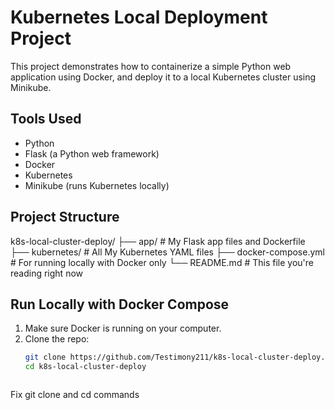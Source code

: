 # Kubernetes Local Deployment Project 

This project demonstrates how to containerize a simple Python web application using Docker, and deploy it to a local Kubernetes cluster using Minikube.

##  Tools Used

- Python 
- Flask (a Python web framework) 
- Docker 
- Kubernetes 
- Minikube (runs Kubernetes locally) 

## Project Structure

k8s-local-cluster-deploy/
├── app/                  # My Flask app files and Dockerfile
├── kubernetes/           # All My Kubernetes YAML files
├── docker-compose.yml    # For running locally with Docker only
└── README.md             # This file you're reading right now

##  Run Locally with Docker Compose

1. Make sure Docker is running on your computer.
2. Clone the repo:
   ```bash
   git clone https://github.com/Testimony211/k8s-local-cluster-deploy.git
   cd k8s-local-cluster-deploy



Fix git clone and cd commands
